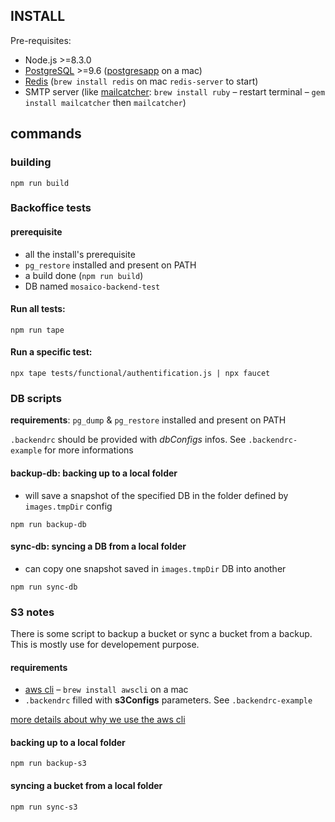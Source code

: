 
## INSTALL

Pre-requisites:

 - Node.js >=8.3.0
 - [PostgreSQL](https://www.postgresql.org/) >=9.6 ([postgresapp](http://postgresapp.com/) on a mac)
 - [Redis](https://redis.io/) (`brew install redis` on mac `redis-server` to start)
 - SMTP server (like [mailcatcher](https://mailcatcher.me/): `brew install ruby` – restart terminal – `gem install mailcatcher` then `mailcatcher`)

## commands

### building

`npm run build`

### Backoffice tests

#### prerequisite

- all the install's prerequisite
- `pg_restore` installed and present on PATH
- a build done (`npm run build`)
- DB named `mosaico-backend-test`

#### Run all tests:

`npm run tape`

#### Run a specific test:

`npx tape tests/functional/authentification.js | npx faucet`

### DB scripts

**requirements**: `pg_dump` & `pg_restore` installed and present on PATH

`.backendrc` should be provided with *dbConfigs* infos. See `.backendrc-example` for more informations

#### backup-db: backing up to a local folder

- will save a snapshot of the specified DB in the folder defined by `images.tmpDir` config

```
npm run backup-db
```

#### sync-db: syncing a DB from a local folder

- can copy one snapshot saved in `images.tmpDir` DB into another

```
npm run sync-db
```

### S3 notes

There is some script to backup a bucket or sync a bucket from a backup.  
This is mostly use for developement purpose.

#### requirements

- [aws cli](http://docs.aws.amazon.com/cli/latest/reference/) – `brew install awscli` on a mac
- `.backendrc` filled with **s3Configs** parameters. See `.backendrc-example`

[more details about why we use the aws cli](http://stackoverflow.com/questions/17832860/backup-strategies-for-aws-s3-bucket#answer-32927276)

#### backing up to a local folder

```
npm run backup-s3
```

#### syncing a bucket from a local folder

```
npm run sync-s3
```
